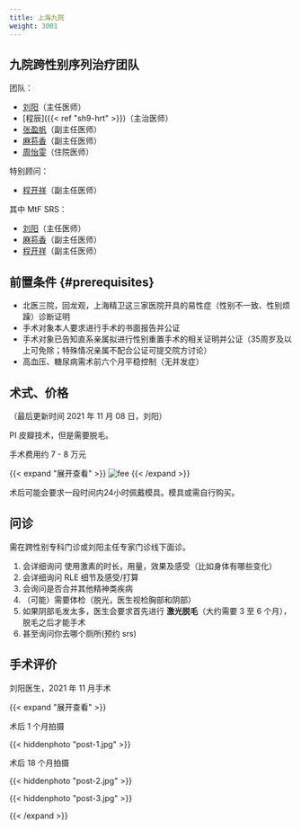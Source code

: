 ```yaml
---
title: 上海九院
weight: 3001
---
```


## 九院跨性别序列治疗团队

团队：

- [刘阳](https://www.haodf.com/doctor/74805.html)（主任医师）
- [程辰]({{< ref "sh9-hrt" >}})（主治医师）
- [张盈帆](https://www.haodf.com/doctor/275463.html)（副主任医师）
- [麻荪香](https://www.haodf.com/doctor/599858232.html)（副主任医师）
- [周怡雯](https://www.haodf.com/doctor/9032015682.html)（住院医师）

特别顾问：

- [程开祥](https://www.haodf.com/doctor/12887.html)（副主任医师）

其中 MtF SRS：

- [刘阳](https://www.haodf.com/doctor/74805.html)（主任医师）
- [麻荪香](https://www.haodf.com/doctor/599858232.html)（副主任医师）
- [程开祥](https://www.haodf.com/doctor/12887.html)（副主任医师）

## 前置条件 {#prerequisites}

- 北医三院，回龙观，上海精卫这三家医院开具的易性症（性别不一致、性别烦躁）诊断证明
- 手术对象本人要求进行手术的书面报告并公证
- 手术对象已告知直系亲属拟进行性别重置手术的相关证明并公证（35周岁及以上可免除；特殊情况亲属不配合公证可提交院方讨论）
- 高血压、糖尿病需术前六个月平稳控制（无并发症）

## 术式、价格

（最后更新时间 2021 年 11 月 08 日，刘阳）

PI 皮瓣技术，但是需要脱毛。

手术费用约 7 - 8 万元

{{< expand "展开查看" >}}
![fee](fee.jpg)
{{< /expand >}}

术后可能会要求一段时间内24小时佩戴模具。模具或需自行购买。

## 问诊

需在跨性别专科门诊或刘阳主任专家门诊线下面诊。

1. 会详细询问 使用激素的时长，用量，效果及感受（比如身体有哪些变化）
1. 会详细询问 RLE 细节及感受/打算
1. 会询问是否合并其他精神类疾病
1. （可能）需要体检（脱光，医生视检胸部和阴部）
1. 如果阴部毛发太多，医生会要求首先进行 **激光脱毛**（大约需要 3 至 6 个月），脱毛之后才能手术
1. 甚至询问你去哪个厕所(预约 srs)

## 手术评价

刘阳医生，2021 年 11 月手术

{{< expand "展开查看" >}}

术后 1 个月拍摄

{{< hiddenphoto "post-1.jpg" >}}

术后 18 个月拍摄

{{< hiddenphoto "post-2.jpg" >}}

{{< hiddenphoto "post-3.jpg" >}}

{{< /expand >}}
